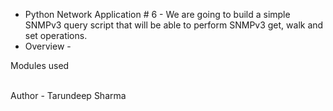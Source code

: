 * Python Network Application # 6 - We are going to build a simple SNMPv3 query script that will be able to perform SNMPv3 get, walk and set operations.
* Overview - 

Modules used 

<br>
Author - Tarundeep Sharma
